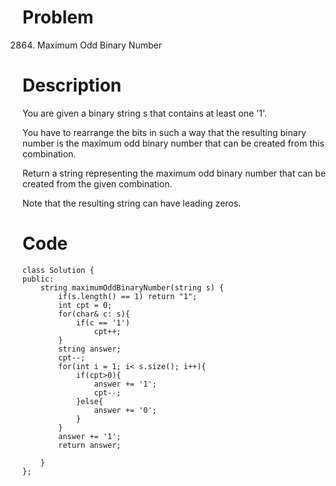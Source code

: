 # Problem
2864. Maximum Odd Binary Number

# Description
You are given a binary string s that contains at least one '1'.

You have to rearrange the bits in such a way that the resulting binary number is the maximum odd binary number that can be created from this combination.

Return a string representing the maximum odd binary number that can be created from the given combination.

Note that the resulting string can have leading zeros.
# Code
```
class Solution {
public:
    string maximumOddBinaryNumber(string s) {
        if(s.length() == 1) return "1";
        int cpt = 0;
        for(char& c: s){
            if(c == '1')
                cpt++;
        }
        string answer;
        cpt--;
        for(int i = 1; i< s.size(); i++){
            if(cpt>0){
                answer += '1';
                cpt--;
            }else{
                answer += '0';
            }
        }
        answer += '1';
        return answer;

    }
};
```
